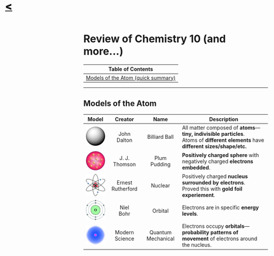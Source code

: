 <a href="../" style="position: fixed; top: 0; left: 0.5em; font-size: 2em; font-weight: 900">&lt;</a>

# Review of Chemistry 10 (and more...)

| Table of Contents |
| ----------------- |
| [Models of the Atom (quick summary)](#models-of-the-atom) |

<hr>

## Models of the Atom

| Model | Creator | Name | Description |
| :---: | :-----: | :--: | ----------- |
| <img src="images/dalton.jpg" style="width: 6em"> | John<br>Dalton | Billiard Ball | All matter composed of **atoms**—**tiny, indivisible particles**. <br> Atoms of **different elements** have **different sizes/shape/etc.** |
| <img src="images/thomson.jpg" style="width: 6em"> | J. J.<br>Thomson | Plum Pudding | **Positively charged sphere** with negatively charged **electrons embedded**. |
| <img src="images/rutherford.jpg" style="width: 6em"> | Ernest<br>Rutherford | Nuclear | Positively charged **nucleus surrounded by electrons**.<br>Proved this with **gold foil experiement**. |
| <img src="images/bohr.jpg" style="width: 6em"> | Niel<br>Bohr | Orbital | Electrons are in specific **energy levels**. |
| <img src="images/quantum.jpg" style="width: 6em"> | Modern Science | Quantum Mechanical | Electrons occupy **orbitals**—**probability patterns of movement** of electrons around the nucleus. |